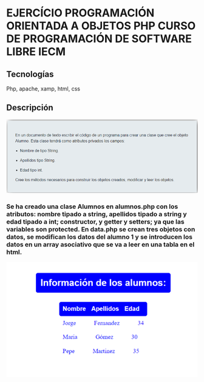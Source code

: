 # EJERCÍCIO PROGRAMACIÓN ORIENTADA A OBJETOS PHP CURSO DE PROGRAMACIÓN DE SOFTWARE LIBRE IECM

## Tecnologías
Php, apache, xamp, html, css

## Descripción
![Alt text](image.png)

### Se ha creado una clase Alumnos en alumnos.php con los atributos: nombre tipado a string, apellidos tipado a string y edad tipado a int; constructor, y getter y setters; ya que las variables son protected. En data.php se crean tres objetos con datos, se modifican los datos del alumno 1 y se introducen los datos en un array asociativo que se va a leer en una tabla en el html.

![Alt text](image-1.png)